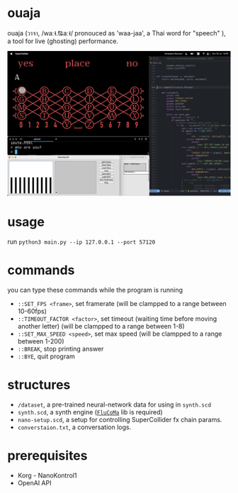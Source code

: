 # ouaja

ouaja (วาจา, /waː˧.t͡ɕaː˧/ pronouced as 'waa-jaa', a Thai word for "speech" ), a tool for live (ghosting) performance.

<img src="images/preview.png"/>

# usage

run `python3 main.py --ip 127.0.0.1 --port 57120`

# commands

you can type these commands while the program is running

- `::SET_FPS <frame>`, set framerate (will be clampped to a range between 10-60fps)
- `::TIMEOUT_FACTOR <factor>`, set timeout (waiting time before moving another letter) (will be clampped to a range between 1-8)
- `::SET_MAX_SPEED <speed>`, set max speed (will be clampped to a range between 1-200)
- `::BREAK`, stop printing answer
- `::BYE`, quit program

# structures

- `/dataset`, a pre-trained neural-network data for using in `synth.scd`
- `synth.scd`, a synth engine ([`FluCoMa`](https://github.com/flucoma/flucoma-sc) lib is required)
- `nano-setup.scd`, a setup for controlling SuperCollider fx chain params.
- `converstaion.txt`, a conversation logs.

# prerequisites

- Korg - NanoKontrol1
- OpenAI API
